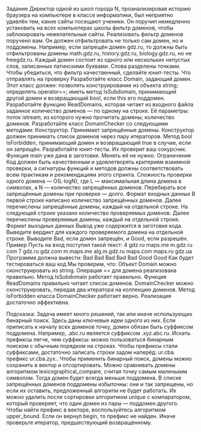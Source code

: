 Задание
Директор одной из школ города N, проанализировав историю браузера на компьютере в классе информатики, был неприятно удивлён тем, какие сайты посещают ученики. Он поручил немедленно установить на всех компьютерах школы фильтр доменов, чтобы заблокировать нежелательные сайты.
Реализовать фильтр доменов поручено вам. Он должен отфильтровать не только сам домен, но и поддомены. Например, если запрещён домен gdz.ru, то должны быть отфильтрованы домены math.gdz.ru, history.gdz.ru, biology.gdz.ru, но не freegdz.ru.
Каждый домен состоит из одного или нескольких непустых слов, записанных латинскими буквами. Слова разделены точками.
Чтобы убедиться, что фильтр качественный, сделайте юнит-тесты.
Что отправлять на проверку
Разработайте класс Domain, задающий домен. Этот класс должен:
позволять конструирование из объекта string;
определять operator==;
иметь метод IsSubdomain, принимающий другой домен и возвращающий bool, если this его поддомен.
Разработайте функцию ReadDomains, которая читает из входного файла заданное количество доменов — по одному на строке. Её параметры:
поток istream, из которого нужно прочитать домены;
количество доменов.
Разработайте класс DomainChecker со следующими методами:
Конструктор. Принимает запрещённые домены. Конструктор должен принимать список доменов через пару итераторов.
Метод bool IsForbidden, принимающий домен и возвращающий true в случае, если он запрещён.
Разработайте юнит-тесты. Их проверит ваш сокурсник.
Функция main уже дана в заготовке. Менять её не нужно.
Ограничения
Код должен быть качественным и удовлетворять критериям взаимной проверки, а сигнатуры функций и методов должны соответствовать всем практикам и рекомендациям этого спринта.
Сложность проверки одного домена — O(L⋅logN), где L — максимальная длина домена в символах, а N — количество запрещённых доменов. Перебирать все запрещённые домены при проверке — долго.
Формат входных данных
В первой строке написано количество запрещённых доменов.
Далее перечислены запрещённые домены, каждый на отдельной строке.
На следующей строке указано количество проверяемых доменов.
Далее перечислены проверяемые домены, каждый на отдельной строке.
Формат выходных данных
Вывод уже содержится в заготовке кода.
Выведите вердикт для каждого проверяемого домена на отдельной строке.
Выводите Bad, если домен запрещён, и Good, если разрешён.
Пример
Пусть на вход поступил такой текст:
4
gdz.ru
maps.me
m.gdz.ru
com
7
gdz.ru
gdz.com
m.maps.me
alg.m.gdz.ru
maps.com
maps.ru
gdz.ua 
Программа должна вывести:
Bad
Bad
Bad
Bad
Bad
Good
Good 
Как будет тестироваться ваш код
Мы проверим, что:
Объект Domain можно сконструировать из string.
Операция == для домена реализована правильно.
Метод IsSubdomain работает правильно.
Функция ReadDomains правильно читает список доменов.
DomainChecker можно сконструировать, передав два итератора на коллекцию доменов.
Метод IsForbidden класса DomainChecker работает верно.
Реализация достаточно эффективна.

Подсказка:
Задача имеет много решений, так или иначе использующих бинарный поиск. Здесь даны ключевые идеи одного из них.
Если приписать к началу всех доменов точку, домен обязан быть суффиксом поддомена. Например, .abc.ru является суффиксом .xyz.abc.ru.
Искать префиксы легче, чем суффиксы: можно пользоваться бинарным поиском с обычным порядком на строках. Чтобы префиксы стали суффиксами, достаточно записать строки задом наперёд: ur.cba. префикс ur.cba.zyx..
Чтобы применить бинарный поиск, домены можно сохранить в вектор и отсортировать.
Можно сравнивать домены алгоритмом lexicographical_compare, считая точку самым маленьким символом. Тогда домен будет всегда меньше поддомена.
В списке запрещённых доменов поддомены избыточны: они и так запрещены, но если их оставить, предложенный алгоритм не будет работать. Их можно удалить после сортировки алгоритмом unique с компаратором, который проверяет, что один домен из пары — поддомен другого.
Чтобы найти префикс в векторе, воспользуйтесь алгоритмом upper_bound. Если он вернул begin, то префикс не найден. Иначе проверьте итератор, предшествующий возвращённому.